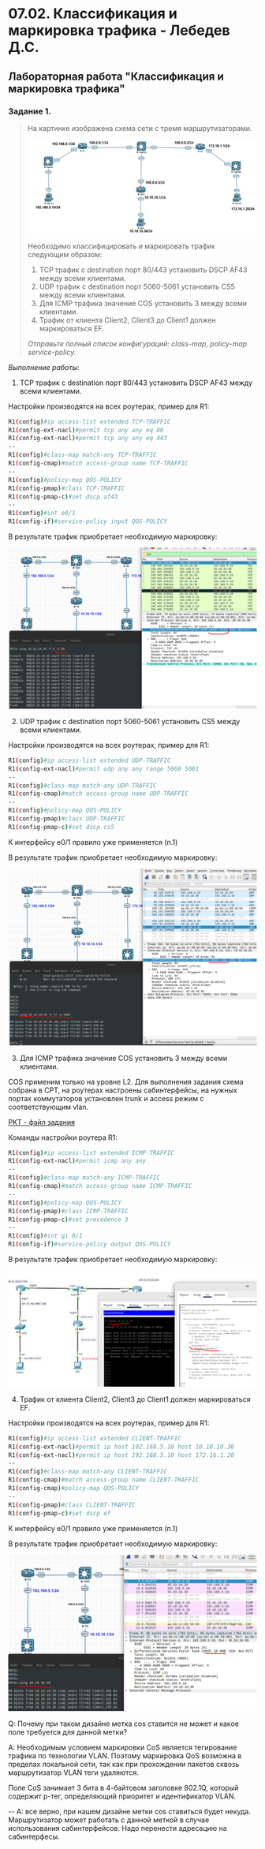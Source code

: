 # 07.02. Классификация и маркировка трафика - Лебедев Д.С.
## Лабораторная работа "Классификация и маркировка трафика"
### Задание 1.
> На картинке изображена схема сети с тремя маршрутизаторами.
> 
> ![](_att/0702-00-01.png)
> 
> Необходимо классифицировать и маркировать трафик следующим образом:
> 
> 1. TCP трафик с destination порт 80/443 установить DSCP AF43 между всеми клиентами.
> 2. UDP трафик с destination порт 5060-5061 установить CS5 между всеми клиентами.
> 3. Для ICMP трафика значение COS установить 3 между всеми клиентами.
> 4. Трафик от клиента Client2, Client3 до Client1 должен маркироваться EF.
> 
> *Отправьте полный список конфигураций: class-map, policy-map service-policy.*
 
 *Выполнение работы:*  
1. TCP трафик с destination порт 80/443 установить DSCP AF43 между всеми клиентами.

Настройки производятся на всех роутерах, пример для R1:

```sh
R1(config)#ip access-list extended TCP-TRAFFIC
R1(config-ext-nacl)#permit tcp any any eq 80
R1(config-ext-nacl)#permit tcp any any eq 443
--
R1(config)#class-map match-any TCP-TRAFFIC
R1(config-cmap)#match access-group name TCP-TRAFFIC
--
R1(config)#policy-map QOS-POLICY
R1(config-pmap)#class TCP-TRAFFIC
R1(config-pmap-c)#set dscp af43
--
R1(config)#int e0/1
R1(config-if)#service-policy input QOS-POLICY
```

В результате трафик приобретает необходимую маркировку:

![](_att/0702-01-01.png)

2. UDP трафик с destination порт 5060-5061 установить CS5 между всеми клиентами.

Настройки производятся на всех роутерах, пример для R1:

```sh
R1(config)#ip access-list extended UDP-TRAFFIC
R1(config-ext-nacl)#permit udp any any range 5060 5061
--
R1(config)#class-map match-any UDP-TRAFFIC
R1(config-cmap)#match access-group name UDP-TRAFFIC
--
R1(config)#policy-map QOS-POLICY
R1(config-pmap)#class UDP-TRAFFIC
R1(config-pmap-c)#set dscp cs5
```

К интерфейсу e0/1 правило уже применяется (п.1)

В результате трафик приобретает необходимую маркировку:

![](_att/0702-02-01.png)

3. Для ICMP трафика значение COS установить 3 между всеми клиентами.

COS применим только на уровне L2. Для выполнения задания схема собрана в CPT, на роутерах настроены сабинтерфейсы, на нужных портах коммутаторов установлен trunk и access режим с соответствующим vlan.

[PKT - файл задания](_att/0702-03-00.pkt)

Команды настройки роутера R1:

```sh
R1(config)#ip access-list extended ICMP-TRAFFIC
R1(config-ext-nacl)#permit icmp any any
--
R1(config)#class-map match-any ICMP-TRAFFIC
R1(config-cmap)#match access-group name ICMP-TRAFFIC
--
R1(config)#policy-map QOS-POLICY
R1(config-pmap)#class ICMP-TRAFFIC
R1(config-pmap-c)#set precedence 3
--
R1(config)#int gi 0/1
R1(config-if)#service-policy output QOS-POLICY
```

В результате трафик приобретает необходимую маркировку:

![](_att/0702-03-01.png)

4. Трафик от клиента Client2, Client3 до Client1 должен маркироваться EF.

Настройки производятся на всех роутерах, пример для R1:

```sh
R1(config)#ip access-list extended CLIENT-TRAFFIC
R1(config-ext-nacl)#permit ip host 192.168.5.10 host 10.10.10.30
R1(config-ext-nacl)#permit ip host 192.168.5.10 host 172.16.1.20
--
R1(config)#class-map match-any CLIENT-TRAFFIC
R1(config-cmap)#match access-group name CLIENT-TRAFFIC
R1(config-cmap)#policy-map QOS-POLICY
--
R1(config-pmap)#class CLIENT-TRAFFIC
R1(config-pmap-c)#set dscp ef
```

К интерфейсу e0/1 правило уже применяется (п.1)

В результате трафик приобретает необходимую маркировку:

![](_att/0702-04-01.png)


Q: Почему при таком дизайне метка соs ставится не может и какое поле требуется для данной метки?

A: Необходимым условием маркировки CoS является тегирование трафика по технологии VLAN. Поэтому маркировка QoS возможна в пределах локальной сети, так как при прохождении пакетов сквозь маршрутизатор VLAN теги удаляются.

Поле CoS занимает 3 бита в 4-байтовом заголовке 802.1Q, который содержит p-тег, определяющий приоритет и идентификатор VLAN.

--
A: все верно, при нашем дизайне метки cos ставиться будет некуда. Маршрутизатор может работать с данной меткой в случае использования сабинтерфейсов. Надо перенести адресацию на сабинтерфесы.